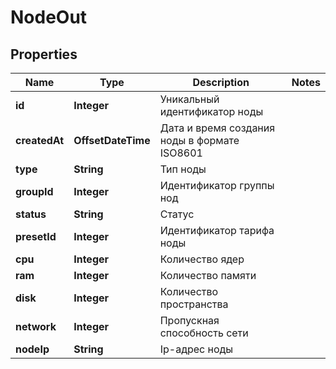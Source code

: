 

# NodeOut


## Properties

| Name | Type | Description | Notes |
|------------ | ------------- | ------------- | -------------|
|**id** | **Integer** | Уникальный идентификатор ноды |  |
|**createdAt** | **OffsetDateTime** | Дата и время создания ноды в формате ISO8601 |  |
|**type** | **String** | Тип ноды |  |
|**groupId** | **Integer** | Идентификатор группы нод |  |
|**status** | **String** | Статус |  |
|**presetId** | **Integer** | Идентификатор тарифа ноды |  |
|**cpu** | **Integer** | Количество ядер |  |
|**ram** | **Integer** | Количество памяти |  |
|**disk** | **Integer** | Количество пространства |  |
|**network** | **Integer** | Пропускная способность сети |  |
|**nodeIp** | **String** | Ip-адрес ноды |  |



